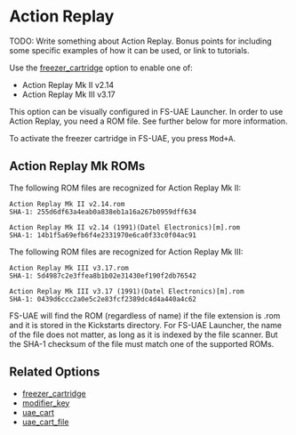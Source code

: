 # Action Replay

TODO: Write something about Action Replay. Bonus points for including some
specific examples of how it can be used, or link to tutorials.

Use the [freezer_cartridge](options/freezer-cartridge.md) option to enable
one of:

* Action Replay Mk II v2.14
* Action Replay Mk III v3.17

This option can be visually configured in FS-UAE Launcher. In order to use
Action Replay, you need a ROM file. See further below for more information.

To activate the freezer cartridge in FS-UAE, you press <kbd>Mod+A</kbd>.

## Action Replay Mk ROMs

The following ROM files are recognized for Action Replay Mk II:

    Action Replay Mk II v2.14.rom
    SHA-1: 255d6df63a4eab0a838eb1a16a267b0959dff634

    Action Replay Mk II v2.14 (1991)(Datel Electronics)[m].rom
    SHA-1: 14b1f5a69efb6f4e2331970e6ca0f33c0f04ac91

The following ROM files are recognized for Action Replay Mk III:

    Action Replay Mk III v3.17.rom
    SHA-1: 5d4987c2e3ffea8b1b02e31430ef190f2db76542

    Action Replay Mk III v3.17 (1991)(Datel Electronics)[m].rom
    SHA-1: 0439d6ccc2a0e5c2e83fcf2389dc4d4a440a4c62

FS-UAE will find the ROM (regardless of name) if the file extension is .rom
and it is stored in the Kickstarts directory. For FS-UAE Launcher, the name
of the file does not matter, as long as it is indexed by the file scanner.
But the SHA-1 checksum of the file must match one of the supported ROMs.

## Related Options

* [freezer_cartridge](options/freezer-cartridge.md)
* [modifier_key](options/modifier-key.md)
* [uae_cart](options/uae-cart.md)
* [uae_cart_file](options/uae-cart-file.md)

